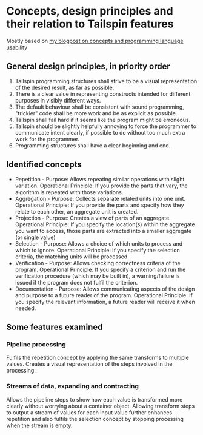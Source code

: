 # Concepts, design principles and their relation to Tailspin features
Mostly based on [my blogpost on concepts and programming language usability](https://tobega.blogspot.com/2024/01/usability-in-programming-language.html)

## General design principles, in priority order
1. Tailspin programming structures shall strive to be a visual representation of the desired result, as far as possible. 
2. There is a clear value in representing constructs intended for different purposes in visibly different ways. 
3. The default behaviour shall be consistent with sound programming, "trickier" code shall be more work and be as explicit as possible. 
4. Tailspin shall fail hard if it seems like the program might be erroneous. 
5. Tailspin should be slightly helpfully annoying to force the programmer to communicate intent clearly, if possible to do without too much extra work for the programmer. 
6. Programming structures shall have a clear beginning and end.

## Identified concepts
- Repetition - Purpose: Allows repeating similar operations with slight variation. Operational Principle: If you provide the parts that vary, the algorithm is repeated with those variations.
- Aggregation - Purpose: Collects separate related units into one unit. Operational Principle: If you provide the parts and specify how they relate to each other, an aggregate unit is created.
- Projection - Purpose: Creates a view of parts of an aggregate. Operational Principle: If you specify the location(s) within the aggregate you want to access, those parts are extracted into a smaller aggregate (or single value)
- Selection - Purpose: Allows a choice of which units to process and which to ignore. Operational Principle: If you specify the selection criteria, the matching units will be processed.
- Verification - Purpose: Allows checking correctness criteria of the program. Operational Principle: If you specify a criterion and run the verification procedure (which may be built in), a warning/failure is issued if the program does not fulfil the criterion.
- Documentation - Purpose: Allows communicating aspects of the design and purpose to a future reader of the program. Operational Principle: If you specify the relevant information, a future reader will receive it when needed.

## Some features examined
### Pipeline processing
Fulfils the repetition concept by applying the same transforms to multiple values.
Creates a visual representation of the steps involved in the processing.

### Streams of data, expanding and contracting
Allows the pipeline steps to show how each value is transformed more clearly without worrying about a container object.
Allowing transform steps to output a stream of values for each input value further enhances repetition and also fulfils
the selection concept by stopping processing when the stream is empty.
